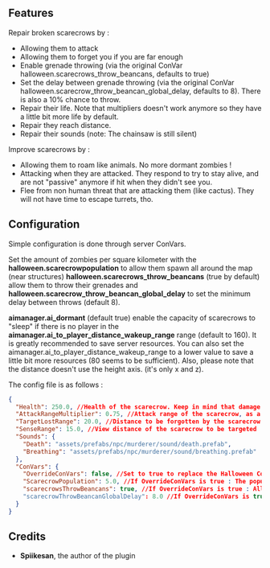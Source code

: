 ## Features

Repair broken scarecrows by :
* Allowing them to attack
* Allowing them to forget you if you are far enough
* Enable grenade throwing (via the original ConVar halloween.scarecrows_throw_beancans, defaults to true)
* Set the delay between grenade throwing (via the original ConVar halloween.scarecrow_throw_beancan_global_delay, defaults to 8). There is also a 10% chance to throw.
* Repair their life. Note that multipliers doesn't work anymore so they have a little bit more life by default.
* Repair they reach distance.
* Repair their sounds (note: The chainsaw is still silent)

Improve scarecrows by :
* Allowing them to roam like animals. No more dormant zombies !
* Attacking when they are attacked. They respond to try to stay alive, and are not "passive" anymore if hit when they didn't see you.
* Flee from non human threat that are attacking them (like cactus). They will not have time to escape turrets, tho.

## Configuration

Simple configuration is done through server ConVars.

Set the amount of zombies per square kilometer with the **halloween.scarecrowpopulation** to allow them spawn all around the map (near structures)
**halloween.scarecrows_throw_beancans** (true by default) allow them to throw their grenades and **halloween.scarecrow_throw_beancan_global_delay** to set the minimum delay between throws (default 8).

**aimanager.ai_dormant** (default true) enable the capacity of scarecrows to "sleep" if there is no player in the **aimanager.ai_to_player_distance_wakeup_range** range (default to 160). It is greatly recommended to save server resources.
You can also set the aimanager.ai_to_player_distance_wakeup_range to a lower value to save a little bit more resources (80 seems to be sufficient). Also, please note that the distance doesn't use the height axis. (it's only x and z).

The config file is as follows :

```json
{
  "Health": 250.0, //Health of the scarecrow. Keep in mind that damage modifiers doesn't work anymore.
  "AttackRangeMultiplier": 0.75, //Attack range of the scarecrow, as a multiplier of the weapon. The applied formula is 2 * weaponRange * AttackRangeMultiplier.
  "TargetLostRange": 20.0, //Distance to be forgotten by the scarecrow
  "SenseRange": 15.0, //View distance of the scarecrow to be targeted
  "Sounds": {
    "Death": "assets/prefabs/npc/murderer/sound/death.prefab",
    "Breathing": "assets/prefabs/npc/murderer/sound/breathing.prefab"
  },
  "ConVars": {
    "OverrideConVars": false, //Set to true to replace the Halloween ConVars with given values.
    "ScarecrowPopulation": 5.0, //If OverrideConVars is true : The population of scarecrow, by square kilometer. Need to be more than 0.
    "scarecrowsThrowBeancans": true, //If OverrideConVars is true : Allow scarecrows to throw beancan grenades
    "scarecrowThrowBeancanGlobalDelay": 8.0 //If OverrideConVars is true : Delay between two grenades throws, if enabled.
  }
}
```


## Credits

- **Spiikesan**, the author of the plugin